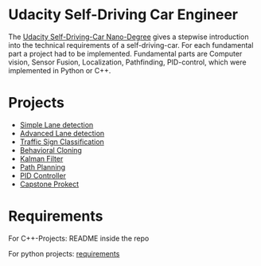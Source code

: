 # Udacity Self-Driving Car Engineer

The [Udacity Self-Driving-Car Nano-Degree](https://eu.udacity.com/course/self-driving-car-engineer-nanodegree--nd013)
gives a stepwise introduction into the technical requirements of a self-driving-car. For
each fundamental part a project had to be implemented. Fundamental parts are Computer vision,
Sensor Fusion, Localization, Pathfinding, PID-control, which were implemented in Python or C++.


# Projects

- [Simple Lane detection](https://github.com/SteffenHaeussler/Self-Driving_Car_Engineer/tree/master/P1)
- [Advanced Lane detection](https://github.com/SteffenHaeussler/Self-Driving_Car_Engineer/tree/master/P2)
- [Traffic Sign Classification](https://github.com/SteffenHaeussler/Self-Driving_Car_Engineer/tree/master/P3-Traffic-Sign-Classifier)
- [Behavioral Cloning](https://github.com/SteffenHaeussler/Self-Driving_Car_Engineer/tree/master/P4-Behavioral-Cloning)
- [Kalman Filter](https://github.com/SteffenHaeussler/Self-Driving_Car_Engineer/tree/master/P5-Extended-Kalman-Filter-Project)
- [Path Planning](https://github.com/SteffenHaeussler/Self-Driving_Car_Engineer/tree/master/P7-Path-Planning)
- [PID Controller](https://github.com/SteffenHaeussler/Self-Driving_Car_Engineer/tree/master/P8-PID-Controller)
- [Capstone Prokect](https://github.com/SteffenHaeussler/Self-Driving_Car_Engineer/tree/master/P9-CarND-Capstone)

# Requirements

For C++-Projects: README inside the repo

For python projects: [requirements](https://github.com/udacity/CarND-Term1-Starter-Kit)
